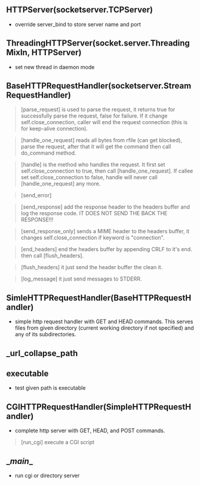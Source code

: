 ## HTTPServer(socketserver.TCPServer)
* override server_bind to store server name and port

## ThreadingHTTPServer(socket.server.ThreadingMixIn, HTTPServer)
* set new thread in daemon mode

## BaseHTTPRequestHandler(socketserver.StreamRequestHandler)
> [parse_request] is used to parse the request, it returns true for successfully parse the request, false for failure. If it change self.close_connection, caller will end the request connection (this is for keep-alive connection).

> [handle_one_request] reads all bytes from rfile (can get blocked), parse the request, after that it will get the command then call do_command method. 

> [handle] is the method who handles the request. It first set self.close_connection to true, then call [handle_one_request]. If callee set self.close_connection to false, handle will never call [handle_one_request] any more.

> [send_error]

> [send_response] add the response header to the headers buffer and log the response code. IT DOES NOT SEND THE BACK THE RESPONSE!!!

> [send_response_only] sends a MIME header to the headers buffer, it changes self.close_connection if keyword is "connection".

> [end_headers] end the headers buffer by appending CRLF to it's end. then call [flush_headers].

> [flush_headers] it just send the header buffer the clean it.

> [log_message] it just send messages to STDERR.

## SimleHTTPRequestHandler(BaseHTTPRequestHandler)
* simple http request handler with GET and HEAD commands. This serves files from given directory (current working directory if not specified) and any of its subdirectories. 

## _url_collapse_path

## executable
* test given path is executable

## CGIHTTPRequestHandler(SimpleHTTPRequestHandler)
* complete http server with GET, HEAD, and POST commands.
> [run_cgi] execute a CGI script

## \__main__
* run cgi or directory server
